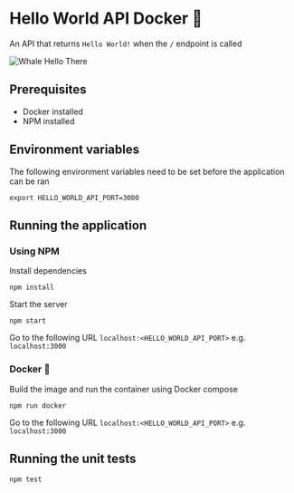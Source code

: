 # Hello World API Docker 🐳 
An API that returns `Hello World!` when the `/` endpoint is called

![Whale Hello There](https://media.giphy.com/media/mW05nwEyXLP0Y/giphy.gif)

## Prerequisites
* Docker installed
* NPM installed

## Environment variables
The following environment variables need to be set before the application can be ran
```shell
export HELLO_WORLD_API_PORT=3000
```

## Running the application
### Using NPM
Install dependencies
```shell
npm install
```
Start the server
```shell
npm start
```
Go to the following URL
`localhost:<HELLO_WORLD_API_PORT>` e.g. `localhost:3000`

### Docker 🐳
Build the image and run the container using Docker compose
```shell
npm run docker
```
Go to the following URL
`localhost:<HELLO_WORLD_API_PORT>` e.g. `localhost:3000`

## Running the unit tests
```shell
npm test
```
